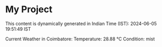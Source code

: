 # My Project

This content is dynamically generated in Indian Time (IST): 2024-06-05 19:51:49 IST


Current Weather in Coimbatore:
Temperature: 28.88 °C
Condition: mist

